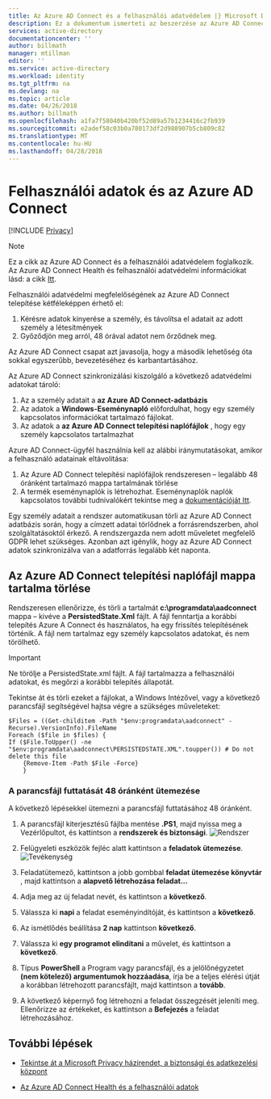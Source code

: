 ```yaml
---
title: Az Azure AD Connect és a felhasználói adatvédelem |} Microsoft Docs
description: Ez a dokumentum ismerteti az beszerzése az Azure AD Connect GDPR előírásainak.
services: active-directory
documentationcenter: ''
author: billmath
manager: mtillman
editor: ''
ms.service: active-directory
ms.workload: identity
ms.tgt_pltfrm: na
ms.devlang: na
ms.topic: article
ms.date: 04/26/2018
ms.author: billmath
ms.openlocfilehash: a1fa7f58040b420bf52d89a57b1234416c2fb939
ms.sourcegitcommit: e2adef58c03b0a780173df2d988907b5cb809c82
ms.translationtype: MT
ms.contentlocale: hu-HU
ms.lasthandoff: 04/28/2018
---
```

# <a name="user-privacy-and-azure-ad-connect"></a>Felhasználói adatok és az Azure AD Connect 

[!INCLUDE [Privacy](../../../includes/gdpr-intro-sentence.md)]

>[!NOTE] 
>Ez a cikk az Azure AD Connect és a felhasználói adatvédelem foglalkozik.  Az Azure AD Connect Health és felhasználói adatvédelmi információkat lásd: a cikk [Itt](../../active-directory/connect-health/active-directory-aadconnect-health-gdpr.md).

Felhasználói adatvédelmi megfelelőségének az Azure AD Connect telepítése kétféleképpen érhető el:

1.  Kérésre adatok kinyerése a személy, és távolítsa el adatait az adott személy a létesítmények
2.  Győződjön meg arról, 48 órával adatot nem őrződnek meg.

Az Azure AD Connect csapat azt javasolja, hogy a második lehetőség óta sokkal egyszerűbb, bevezetéséhez és karbantartásához.

Az Azure AD Connect szinkronizálási kiszolgáló a következő adatvédelmi adatokat tároló:
1.  Az a személy adatait a **az Azure AD Connect-adatbázis**
2.  Az adatok a **Windows-Eseménynapló** előfordulhat, hogy egy személy kapcsolatos információkat tartalmazó fájlokat.
3.  Az adatok a **az Azure AD Connect telepítési naplófájlok** , hogy egy személy kapcsolatos tartalmazhat

Azure AD Connect-ügyfél használnia kell az alábbi iránymutatásokat, amikor a felhasználó adatainak eltávolítása:
1.  Az Azure AD Connect telepítési naplófájlok rendszeresen – legalább 48 óránként tartalmazó mappa tartalmának törlése
2.  A termék eseménynaplók is létrehozhat.  Eseménynaplók naplók kapcsolatos további tudnivalókért tekintse meg a [dokumentációját Itt](https://msdn.microsoft.com/library/windows/desktop/aa385780.aspx).

Egy személy adatait a rendszer automatikusan törli az Azure AD Connect adatbázis során, hogy a címzett adatai törlődnek a forrásrendszerben, ahol szolgáltatásoktól érkező. A rendszergazda nem adott műveletet megfelelő GDPR lehet szükséges.  Azonban azt igénylik, hogy az Azure AD Connect adatok szinkronizálva van a adatforrás legalább két naponta.

## <a name="delete-the-azure-ad-connect-installation-log-file-folder-contents"></a>Az Azure AD Connect telepítési naplófájl mappa tartalma törlése
Rendszeresen ellenőrizze, és törli a tartalmát **c:\programdata\aadconnect** mappa – kivéve a **PersistedState.Xml** fájlt. A fájl fenntartja a korábbi telepítés Azure A Connect és használatos, ha egy frissítés telepítésének történik. A fájl nem tartalmaz egy személy kapcsolatos adatokat, és nem törölhető.

>[!IMPORTANT]
>Ne törölje a PersistedState.xml fájlt.  A fájl tartalmazza a felhasználói adatokat, és megőrzi a korábbi telepítés állapotát.

Tekintse át és törli ezeket a fájlokat, a Windows Intézővel, vagy a következő parancsfájl segítségével hajtsa végre a szükséges műveleteket:


```
$Files = ((Get-childitem -Path "$env:programdata\aadconnect" -Recurse).VersionInfo).FileName
Foreach ($file in $files) {
If ($File.ToUpper() -ne "$env:programdata\aadconnect\PERSISTEDSTATE.XML".toupper()) # Do not delete this file
    {Remove-Item -Path $File -Force}
    } 
```

### <a name="schedule-this-script-to-run-every-48-hours"></a>A parancsfájl futtatását 48 óránként ütemezése
A következő lépésekkel ütemezni a parancsfájl futtatásához 48 óránként.

1.  A parancsfájl kiterjesztésű fájlba mentése  **&#46;PS1**, majd nyissa meg a Vezérlőpultot, és kattintson a **rendszerek és biztonsági**.
    ![Rendszer](media\active-directory-aadconnect-gdpr\gdpr2.png)

2.  Felügyeleti eszközök fejléc alatt kattintson a **feladatok ütemezése**.
    ![Tevékenység](media\active-directory-aadconnect-gdpr\gdpr3.png)
3.  Feladatütemező, kattintson a jobb gombbal **feladat ütemezése könyvtár** , majd kattintson a **alapvető létrehozása feladat...**
4.  Adja meg az új feladat nevét, és kattintson a **következő**.
5.  Válassza ki **napi** a feladat eseményindítóját, és kattintson a **következő**.
6.  Az ismétlődés beállítása **2 nap** kattintson **következő**.
7.  Válassza ki **egy programot elindítani** a művelet, és kattintson a **következő**.
8.  Típus **PowerShell** a Program vagy parancsfájl, és a jelölőnégyzetet **(nem kötelező) argumentumok hozzáadása**, írja be a teljes elérési útját a korábban létrehozott parancsfájlt, majd kattintson a **tovább**.
9.  A következő képernyő fog létrehozni a feladat összegzését jeleníti meg. Ellenőrizze az értékeket, és kattintson a **Befejezés** a feladat létrehozásához.



## <a name="next-steps"></a>További lépések
* [Tekintse át a Microsoft Privacy házirendet, a biztonsági és adatkezelési központ](https://www.microsoft.com/trustcenter)
- [Az Azure AD Connect Health és a felhasználói adatok](../../active-directory/connect-health/active-directory-aadconnect-health-gdpr.md)
